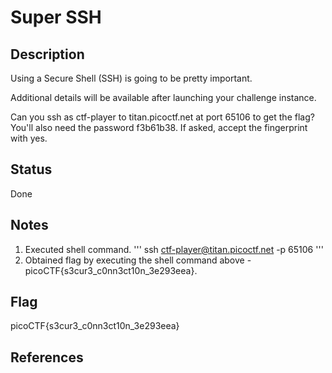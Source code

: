 # Super SSH

## Description

Using a Secure Shell (SSH) is going to be pretty important.

Additional details will be available after launching your challenge instance.

Can you ssh as ctf-player to titan.picoctf.net at port 65106 to get the flag? You'll also need the password f3b61b38. If asked, accept the fingerprint with yes.

## Status

Done

## Notes

1. Executed shell command.
'''
ssh ctf-player@titan.picoctf.net -p 65106
'''
2. Obtained flag by executing the shell command above - picoCTF{s3cur3_c0nn3ct10n_3e293eea}.

## Flag

picoCTF{s3cur3_c0nn3ct10n_3e293eea}

## References

